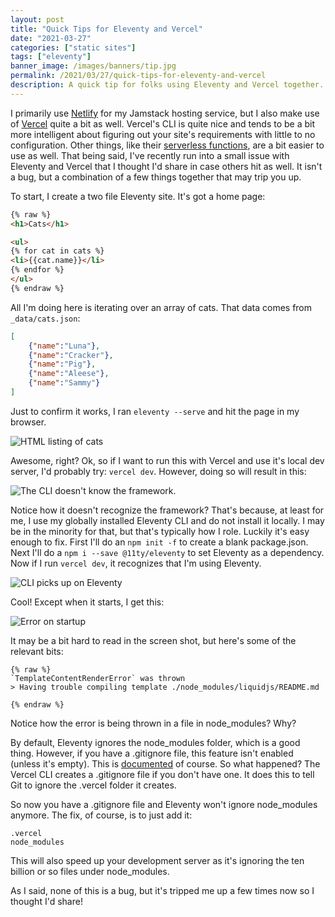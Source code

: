 ```yaml
---
layout: post
title: "Quick Tips for Eleventy and Vercel"
date: "2021-03-27"
categories: ["static sites"]
tags: ["eleventy"]
banner_image: /images/banners/tip.jpg
permalink: /2021/03/27/quick-tips-for-eleventy-and-vercel
description: A quick tip for folks using Eleventy and Vercel together.
---
```


I primarily use [Netlify](https://www.netlify.com) for my Jamstack hosting service, but I also make use of [Vercel](https://vercel.com/) quite a bit as well. Vercel's CLI is quite nice and tends to be a bit more intelligent about figuring out your site's requirements with little to no configuration. Other things, like their [serverless functions](https://vercel.com/docs/serverless-functions/introduction), are a bit easier to use as well. That being said, I've recently run into a small issue with Eleventy and Vercel that I thought I'd share in case others hit as well. It isn't a bug, but a combination of a few things together that may trip you up.

To start, I create a two file Eleventy site. It's got a home page:

```html
{% raw %}
<h1>Cats</h1>

<ul>
{% for cat in cats %}
<li>{{cat.name}}</li>
{% endfor %}
</ul>
{% endraw %}
```

All I'm doing here is iterating over an array of cats. That data comes from `_data/cats.json`:

```json
[
	{"name":"Luna"},
	{"name":"Cracker"},
	{"name":"Pig"},
	{"name":"Aleese"},
	{"name":"Sammy"}
]
```

Just to confirm it works, I ran `eleventy --serve` and hit the page in my browser.

<p>
<img data-src="https://static.raymondcamden.com/images/2021/03/ve1.jpg" alt="HTML listing of cats" class="lazyload imgborder imgcenter">
</p>

Awesome, right? Ok, so if I want to run this with Vercel and use it's local dev server, I'd probably try: `vercel dev`. However, doing so will result in this:

<p>
<img data-src="https://static.raymondcamden.com/images/2021/03/ve2.jpg" alt="The CLI doesn't know the framework." class="lazyload imgborder imgcenter">
</p>

Notice how it doesn't recognize the framework? That's because, at least for me, I use my globally installed Eleventy CLI and do not install it locally. I may be in the minority for that, but that's typically how I role. Luckily it's easy enough to fix. First I'll do an `npm init -f` to create a blank package.json. Next I'll do a `npm i --save @11ty/eleventy` to set Eleventy as a dependency. Now if I run `vercel dev`, it recognizes that I'm using Eleventy.

<p>
<img data-src="https://static.raymondcamden.com/images/2021/03/ve3.jpg" alt="CLI picks up on Eleventy" class="lazyload imgborder imgcenter">
</p>

Cool! Except when it starts, I get this:

<p>
<img data-src="https://static.raymondcamden.com/images/2021/03/ve4.jpg" alt="Error on startup" class="lazyload imgborder imgcenter">
</p>

It may be a bit hard to read in the screen shot, but here's some of the relevant bits:

```
{% raw %}
`TemplateContentRenderError` was thrown
> Having trouble compiling template ./node_modules/liquidjs/README.md

{% endraw %}
```

Notice how the error is being thrown in a file in node_modules? Why? 

By default, Eleventy ignores the node_modules folder, which is a good thing. However, if you have a .gitignore file, this feature isn't enabled (unless it's empty). This is [documented](https://www.11ty.dev/docs/ignores/#node_modules-exemption) of course. So what happened? The Vercel CLI creates a .gitignore file if you don't have one. It does this to tell Git to ignore the .vercel folder it creates. 

So now you have a .gitignore file and Eleventy won't ignore node_modules anymore. The fix, of course, is to just add it:

```
.vercel
node_modules
```

This will also speed up your development server as it's ignoring the ten billion or so files under node_modules.

As I said, none of this is a bug, but it's tripped me up a few times now so I thought I'd share!